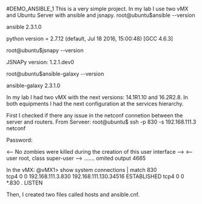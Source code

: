 #DEMO_ANSIBLE_1
This is a very simple project.
In my lab I use two vMX and Ubuntu Server with ansible and jsnapy.
root@ubuntu$ansible --version

ansible 2.3.1.0

python version = 2.7.12 (default, Jul 18 2016, 15:00:48) [GCC 4.6.3]

root@ubuntu$jsnapy --version

JSNAPy version: 1.2.1.dev0

root@ubuntu$ansible-galaxy --version

ansible-galaxy 2.3.1.0

In my lab I had two vMX with the next versions:
14.1R1.10 and 16.2R2.8.
In both equipments I had the next configuration at the services hierarchy.

First I checked if there any issue in the netconf connetion between the server and routers.
From Serveer:
root@ubuntu$ ssh -p 830 -s 192.168.111.3 netconf

Password:

<-- No zombies were killed during the creation of this user interface -->
<-- user root, class super-user -->
<hello xmlns="urn:ietf:params:xml:ns:netconf:base:1.0">
  <capabilities>
....... omited output
  </capabilities>
  <session-id>4665</session-id>
</hello>


In the vMX:
@vMX1> show system connections | match 830    
tcp4       0      0  192.168.111.3.830                             192.168.111.130.34516                         ESTABLISHED
tcp4       0      0  *.830                                         *.*                                           LISTEN

Then, I created two files called hosts and ansible.cnf.

